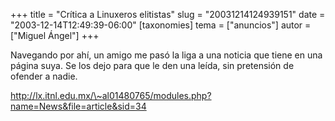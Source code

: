 +++
title = "Crítica a Linuxeros elitistas"
slug = "20031214124939151"
date = "2003-12-14T12:49:39-06:00"
[taxonomies]
tema = ["anuncios"]
autor = ["Miguel Ángel"]
+++

Navegando por ahí, un amigo me pasó la liga a una noticia que tiene en
una página suya. Se los dejo para que le den una leída, sin pretensión
de ofender a nadie.

http://lx.itnl.edu.mx/\~al01480765/modules.php?name=News&file=article&sid=34
